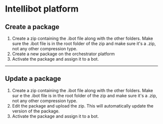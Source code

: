 # Intellibot platform

## Create a package

1. Create a zip containing the .ibot file along with the other folders. Make sure the .ibot file is in the root folder of the zip and make sure it's a .zip, not any other compression type.
2. Create a new package on the orchestrator platform
3. Activate the package and assign it to a bot.

---

## Update a package
1. Create a zip containing the .ibot file along with the other folders. Make sur
e the .ibot file is in the root folder of the zip and make sure it's a .zip, not
 any other compression type.
2. Edit the package and upload the zip. This will automatically update the version of the package.
3. Activate the package and assign it to a bot.
